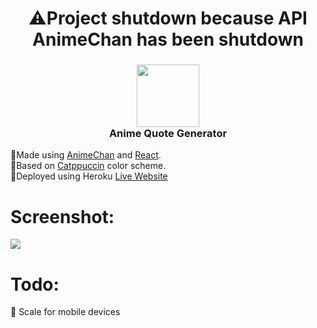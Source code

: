 <h1 align="center">⚠️Project shutdown because API AnimeChan has been shutdown</h1>
<h3 align="center">
  <img src="https://img.icons8.com/dusk/512/000000/son-goku.png" width="100"><br>
  Anime Quote Generator
</h3>

<p>
  🎉Made using <a href = "https://animechan.vercel.app/">AnimeChan</a> and <a href ="https://reactjs.org/">React</a>.<br>
  🎉Based on <a href = "https://github.com/catppuccin/catppuccin">Catppuccin</a> color scheme.<br>
  🚀Deployed using Heroku <a href ="https://animequotesgen.netlify.app">Live Website</a>
</p>

<h1>Screenshot:</h1>
  <img src="https://user-images.githubusercontent.com/70198692/152297509-f058947c-5364-41e6-9182-c7ac7f6aad90.png">

  
<h1>Todo:</h1>
<p>🔨 Scale for mobile devices </p>
